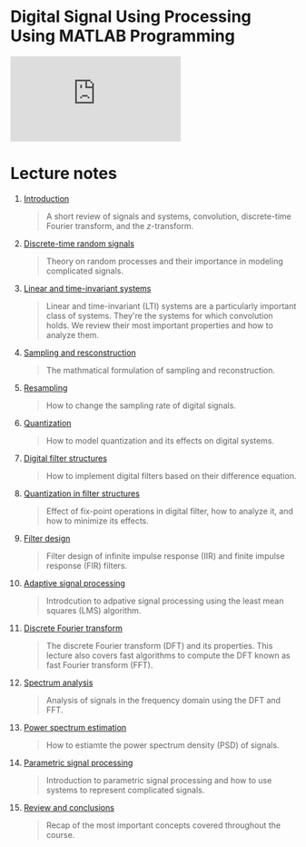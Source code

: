 # Digital Signal Using Processing Using MATLAB Programming
   ![PROJECT](https://github.com/ferozxkhan/DSPusingMATLAB/DSP-Minor%20Project.pdf)


# Lecture notes

1. [Introduction](https://github.com/jkperin/ee264/tree/master/docs/lectures/01_introduction.pdf)

    > A short review of signals and systems, convolution, discrete-time Fourier transform, and the _z_-transform.

2. [Discrete-time random signals](https://github.com/jkperin/ee264/tree/master/docs/lectures/02_discrete-time_random_signals.pdf)

    > Theory on random processes and their importance in modeling complicated signals.

3. [Linear and time-invariant systems](https://github.com/jkperin/ee264/tree/master/docs/lectures/03_properties_of_lti_systems.pdf)

    >Linear and time-invariant (LTI) systems are a particularly important class of systems. They're the systems for which convolution holds. We review their most important properties and how to analyze them.

4. [Sampling and resconstruction](https://github.com/jkperin/ee264/tree/master/docs/lectures/04_sampling_reconstruction.pdf)

    >The mathmatical formulation of sampling and reconstruction.

5. [Resampling](https://github.com/jkperin/ee264/tree/master/docs/lectures/05_resampling.pdf)

    >How to change the sampling rate of digital signals.

6. [Quantization](https://github.com/jkperin/ee264/tree/master/docs/lectures/06_quantization.pdf)

    >How to model quantization and its effects on digital systems.

7. [Digital filter structures](https://github.com/jkperin/ee264/tree/master/docs/lectures/07_digital_filter_structures.pdf)

    >How to implement digital filters based on their difference equation.

8. [Quantization in filter structures](https://github.com/jkperin/ee264/tree/master/docs/lectures/08_quantization_in_filter_structures.pdf)

    >Effect of fix-point operations in digital filter, how to analyze it, and how to minimize its effects.

9. [Filter design](https://github.com/jkperin/ee264/tree/master/docs/lectures/09_filter_design.pdf)

    >Filter design of infinite impulse response (IIR) and finite impulse response (FIR) filters.

10. [Adaptive signal processing](https://github.com/jkperin/ee264/tree/master/docs/lectures/10_adaptive_signal_processing.pdf)

    >Introdcution to adpative signal processing using the least mean squares (LMS) algorithm.

11. [Discrete Fourier transform](https://github.com/jkperin/ee264/tree/master/docs/lectures/11_discrete_Fourier_transform.pdf)

    >The discrete Fourier transform (DFT) and its properties. This lecture also covers fast algorithms to compute the DFT known as fast Fourier transform (FFT).

12. [Spectrum analysis](https://github.com/jkperin/ee264/tree/master/docs/lectures/12_spectrum_analysis.pdf)

    >Analysis of signals in the frequency domain using the DFT and FFT.

13. [Power spectrum estimation](https://github.com/jkperin/ee264/tree/master/docs/lectures/13_psd_estimation.pdf)

    >How to estiamte the power spectrum density (PSD) of signals.

14. [Parametric signal processing](https://github.com/jkperin/ee264/tree/master/docs/lectures/14_parametric_signal_processing)

    >Introduction to parametric signal processing and how to use systems to represent complicated signals.

15. [Review and conclusions](https://github.com/jkperin/ee264/tree/master/docs/lectures/15_review_and_conclusions)

    >Recap of the most important concepts covered throughout the course.

